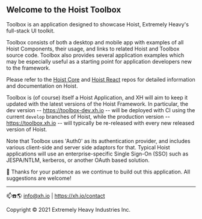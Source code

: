 ## Welcome to the Hoist Toolbox

Toolbox is an application designed to showcase Hoist, Extremely Heavy's full-stack UI toolkit.

Toolbox consists of both a desktop and mobile app with examples of all Hoist Components, their usage, and links to 
related Hoist and Toolbox source code.  Toolbox also provides several application examples which may be especially 
useful as a starting point for application developers new to the framework.

Please refer to the [Hoist Core](https://github.com/xh/hoist-core) and [Hoist React](https://github.com/xh/hoist-react)
repos for detailed information and documentation on Hoist.

Toolbox is (of course) itself a Hoist Application, and XH will aim to keep it updated with the latest versions of the Hoist
Framework.  In particular, the dev version -- https://toolbox-dev.xh.io -- will be deployed
with CI using the current `develop` branches of Hoist, while the production version -- https://toolbox.xh.io -- will 
typically be re-released with every new released version of Hoist. 

Note that Toolbox uses 'Auth0' as its authentication provider, and includes various client-side and server side adaptors
for that. Typical Hoist applications will use an enterprise-specific Single Sign-On (SSO) such as JESPA/NTLM, kerberos, 
or another OAuth based solution.

🙏 Thanks for your patience as we continue to build out this application.  All suggestions are welcome!

------------------------------------------
                                                                                  
📫☎️🌎 info@xh.io | <https://xh.io/contact>

Copyright © 2021 Extremely Heavy Industries Inc.
